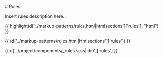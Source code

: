 <section class="copy">
# Rules

Insert rules description here...

{{ highlight(d['../markup-patterns/rules.html|htmlsections']['rules'], "html") }}

{{ (d['../markup-patterns/rules.html|htmlsections']['rules']) }}

{{ d['../project/components/_rules.scss|idio']['rules'] }}

</section>
